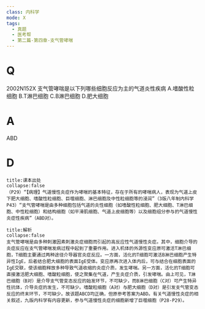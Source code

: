 ```yaml
---
class: 内科学
mode: X
tags:
  - 真题
  - 医考帮
  - 第二篇-第四章-支气管哮喘
---
```


# Q
2002N152X 支气管哮喘是以下列哪些细胞反应为主的气道炎性疾病
A.嗜酸性粒细胞
B.T淋巴细胞
C.B淋巴细胞
D.肥大细胞

# A
ABD
# D
```ad-note
title:课本出处
collapse:false
（P29）“【病理】气道慢性炎症作为哮喘的基本特征，存在于所有的哮喘病人，表现为气道上皮下肥大细胞、嗜酸性粒细胞、巨噬细胞、淋巴细胞及中性粒细胞等的浸润”（3版八年制内科学P43）“支气管哮喘是由多种细胞包括气道的炎性细胞（如嗜酸性粒细胞、肥大细胞、T淋巴细胞、中性粒细胞）和结构细胞（如平滑肌细胞、气道上皮细胞等）以及细胞组分参与的气道慢性炎症性疾病”（ABD对）。
```

```ad-summary
title:解析
collapse:false
支气管哮喘是由多种刺激因素刺激炎症细胞而引起的高反应性气道慢性炎症。其中，细胞介导的炎症反应在支气管哮喘发病过程中起到了重要作用。进入机体的外源性变应原可激活T淋巴细胞，T细胞主要通过两种途径介导器官炎症反应。一方面，活化的T细胞可激活B淋巴细胞产生特异性IgE，后者结合肥大细胞的表面IgE受体。变应原再次进入体内后，可与结合在细胞表面的IgE交联，使该细胞释放多种导致气道收缩的炎症介质，发生哮喘。另一方面，活化的T细胞可直接激活肥大细胞、嗜酸粒细胞，使之聚集在气道，产生炎症介质，引发哮喘。由上可见，T淋巴细胞（B对）是介导支气管变态反应的始发环节，不可缺少，而B淋巴细胞（C对）可产生特异性抗体，介导炎症的发生，不可缺少。嗜酸粒细胞（A对）与肥大细胞（D对）是引发支气管变态反应的终末环节，不可缺少。故该题ABCD均正确，但原参考答案为ABD。有关气道慢性炎症的相关叙述，九版内科学有内容更新，参与气道慢性炎症的细胞新增了巨噬细胞（P28-P29）。
```

